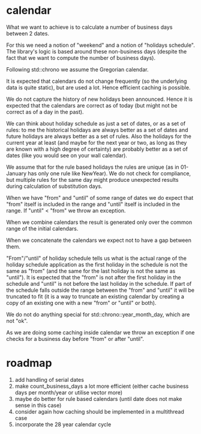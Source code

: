 # calendar

What we want to achieve is to calculate a number of business days between 2 dates.

For this we need a notion of "weekend" and a notion of "holidays schedule". The library's logic is based around these non-business days (despite the fact that we want to compute the number of business days).

Following std::chrono we assume the Gregorian calendar.

It is expected that calendars do not change frequently (so the underlying data is quite static), but are used a lot. Hence efficient caching is possible.

We do not capture the history of new holidays been announced. Hence it is expected that the calendars are correct as of today (but might not be correct as of a day in the past).

We can think about holiday schedule as just a set of dates, or as a set of rules: to me the historical holidays are always better as a set of dates and future holidays are always better as a set of rules. Also the holidays for the current year at least (and maybe for the next year or two, as long as they are known with a high degree of certainty) are probably better as a set of dates (like you would see on your wall calendar).

We assume that for the rule based holidays the rules are unique (as in 01-January has only one rule like NewYear). We do not check for compliance, but multiple rules for the same day might produce unexpected results during calculation of substitution days.

When we have "from" and "until" of some range of dates we do expect that "from" itself is included in the range and "until" itself is included in the range. If "until" < "from" we throw an exception.

When we combine calendars the result is generated only over the common range of the initial calendars.

When we concatenate the calendars we expect not to have a gap between them.

"From"/"until" of holiday schedule tells us what is the actual range of the holiday schedule application as the first holiday in the schedule is not the same as "from" (and the same for the last holiday is not the same as "until"). It is expected that the "from" is not after the first holiday in the schedule and "until" is not before the last holiday in the schedule. If part of the schedule falls outside the range between the "from" and "until" it will be truncated to fit (it is a way to truncate an existing calendar by creating a copy of an existing one with a new "from" or "until" or both).

We do not do anything special for std::chrono::year_month_day, which are not "ok".

As we are doing some caching inside calendar we throw an exception if one checks for a business day before "from" or after "until".

# roadmap
1) add handling of serial dates
2) make count_business_days a lot more efficient (either cache business days per month/year or utilise vector<bool> more)
3) maybe do better for rule based calendars (until date does not make sense in this case)
4) consider again how caching should be implemented in a multithread case
5) incorporate the 28 year calendar cycle

